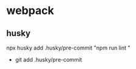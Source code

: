 # webpack

## husky

npx husky add .husky/pre-commit "npm run lint <your script>"
- git add .husky/pre-commit
